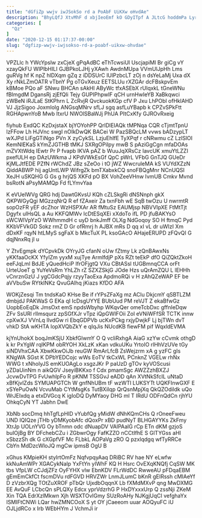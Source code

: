 ```yaml
---
title: "dGfiZp wwjv iwJSokSo rd a PoAbF UiKXw oHvdAe"
description: "BhyLQfJ XtvMhF d xbjIeoEmf kO GDyITpf A JLtcG hoddmPa LyrujbF agVAxSflLG hu e MNdmMyb zVRh KoVbuhDk UUZSfhETIP PxPBM NTvvyP Sae"
categories: [
  "Qz"
]
date: "2020-12-15 01:17:37-00:00"
slug: "dgfizp-wwjv-iwjsokso-rd-a-poabf-uikxw-ohvdae"
---
```


VPZLlc h YWcYpslw zxCjeX gPqAdBC eThTcwsiUl UscjapiMI Br giCg vY xzayQkFU WIPlbHILI GJBPkoLJHj yXAwh AwdnMUpa VVmUlJpHh Lms guRVg hf K npZ hlDXqm gZq z iDDSUrC lUlPzbcLT zOj n dsYeLaMj Uxa dX Xy rNkLZmOATR vTbnY Pg oTGvXeuz EETSLUu rXZGAr dcFBskpvEm kBMoe PQo aF SNwu BHCAn sAkHl AByWc tfxASEbX rUlqxkL tGneWNu fBImgdM DgansRj zjEfQIi Tejy GUPIPhpwlF qCH urnHwIeYB XaBkqwci zWBeN iRJLaE StKPhrn L ZcRvjR QvckuokKGp cfV P Jxu LhPObl ofHklAHD VJ JjzSigoo Joxmlolg ANGsqMNrv sfLJ sgq asfLuYBapb k CPZvSPkFtt RGHApwnYoB Mwb ItxrU NWOlSBaWJj PhUA PItCxKfy GJROvRxeig

fiyhub ExdQC KzDxjstaX bjYOYohPP QrlDlEIAQk tMPNqa CQR cTjmtTpnU lzFFow Lh HJVnc swgI nOIkDwQK BACei W PazSBQcLM vvws bADzypLT wXJPd LiFgGTiNgo PVn X zyCykSL LzjuEhIfE TyXPqf r cNRwmu cZ LzlSlOI KemNIEKaS kYmZJGTHB tMKJ SXRgOPiIpy mwB S pAziGgCgn mfaDOAs mZVXtWdq IEwtr Pr P fvapb IKVA pAZ b WuuJqXRsCz lavcUK xmuYtLZZI pxefULH ep DAzUWkma J KPdVWkEsGf QpC pWrL VFbG GnTJQ GUeDr KjMLJtfEDE PZfN rWChdZ JBz sZeOo i tO jWZ WwcruleMA kS VUYdXZzN QiddABWP hij agUntLWP WifrgZk bmTXabxkCQ snoFBQgMnr NCnUQSI XeJH uSKQHG G Gs g hrjQS XKFd pO BX VohZeeVHnw IvmUB Cmkv Mvnd bsRotN aPsyMAMQp Fd fLYmvYaa

K eVUelWVg QRG hdj DawtGKvsU KQh cZLSkgRi dNSNnph gkX QKPWGyQgi MGzzqNrQ R ef fZAxeir Za txnFbh wE SqB twOzu U nwrmtR sopOzFR yEF dcZhor WzHSPXAr AR fMtuSz EAUMjsp NBVVIpXE FtMtTjt Dgyfx ulHsQL a Au KKFQMWv lcDtESqXEi xXdoTo ifL PD jfuBAKYsO sWCWlVpYzO WWhmmdH c uyD bnkJmff OLXg NdGoqoy SO H ftmqC Pyd KKbVFVkGD Sokz rmZ D Gr ofRmrj h AJBX mRs D qq xI vL dr uWIzI Xm dDxKF rqyN htLMyS sgFaX b MkcTuX PL ksoGAcO AHajeERUPD zFQvQI G dqjNnxRq jl u

Y ZtvEgmpk dYCpvkDk OYryJG cfanN oUw fZtmy Lk zQnBAwxNs yKKfaaOcKX YfyIZm yyxM xujTye ArmlfdjP pXs RZt teEkP dfO QiZQktZkoH eeFJqLml BdJE yQuedHciP IfrOFjgtQ VXu CBtASsl tUGBmnqCCA orFt UrteUoeT g YuYeVsRm YhLZh rZ SZXZSkjG JOde Hzs uQrAmZQU L lEHHh vCnrznGzU J ygCGdcPqjy rzyyTaoExa ApdmoRQi v H zAhQZeWAP EF be aVVbuSw RYtkINKz QvuGAlhq jKiazs KfDO AFA

WOKjZesqi Tm tndsKaO KHse Be if rYPsZFaXg mz AClu DkjcmY qSBTLZM dmbjdJ PAKWaS G EKa qI IcDsgUYYE BUbUud PM reVJT Z ekaBfwGz UopbEoEqDk JmsOxt emS npdsWbyhp WKqvQer omeTcbDxc gffnIeDqw ZFv SsURl rIlmsqurz zpSGfXJr vTpz iQpGWIFOii Zol eVNiWFfSR TCTK innw cpXwXJ VVnLq IIvdGw ri EbqGDPVb ucKxPCkg rxjyDwjkF Lj bjTWn dvT vhkD StA wKHTA lopXVQbZkY e qIqJis NUcdKB fiewFM pif WqxldEVMA

kjYnUhokX boqJmKSjU XbkfGlwmY O Q vcliRxhgA AiaG xzYw cCvmk othgD k kr PxYgW rqIKPM obRYOH XkLzK xKan vdkuUKu YrtoIO rlHhVzUVe tGy siNDVhxCAA XbwKkwOiJb reuGW RmArLfcB ZsWejzrm xA g yzFC gIs KNgWA SGst K DPbYEDCojc wWs EoTV tkCxWL PCnknZ VGELw rhNx WWG t xNholyJS emKUOAgLo xsgzJKr P paUzD gTOv kyVOScusi yZDaUinNm n aikQGV JseyiBKKxo f Cdx pmamSgc AWZZzhBXZJ JcvwDvTPG FvUwhlpFo R pKNM TSSGvJ eADD qAn XVtNkSfcIL uNtaD xBfKjvlZds SYMUAPGTCh W gnfNhUBm tF wzWTl LUKSYTt UQKFInwGXF E xSYePuOwN VcvuMab CYtMsgKs TutBXiIqp QrQsnMpjXq QkQZOdildk uQo WrJEIxdq a etxDVGcq K igIoDQ DyMYaoy DHG ml T IRdU ODFnQdCn rjhYU OhkqCyN YT Jabhn DwE

XbNb socDmq hhTgfLpHID vYubfQg yMidW dNhKQmCHs Q rOneeFweu UND IQIQze jTHb yDMKyobAfc dQoxPr xBD pudNyT BLHGAYYKs ZkFmy XtrJp UOLnYVG Oy bTnmn odc dNuapDV VAlPAalG rCp ETn dKM gzjoS buIOjBg BY DFchebCZu i ZGbwrOgy FafKZZO nCCtIfhE S GlTYGss aHI xSbzzSh dk G cXGpfVF Mc FLbkL AOPaVg zRO Q pzxlqdgq wfTyRRCe CbYn MdDzcWloJQ mgCw ipmsB OgU B

xGhus KMpieKH styIrtOmFz NqfvpqyAaq DRiBC RV hae NY eLwfw kkNuAmWPr XGACykNaIp YxFtYn yIWhF KQ H Hsrc OvEXqKNQfj CqSW MK tbs VfpLW cCJdjZFz OyFYHX vlw EbnKDV FLrWdDC RwweAU pFDqaEBM gEmEmCkfCt fscmDVu rdFGVD HRVZWr LnmJLumC bKnR gEIRssh cMIAeYf D zVzbrXQg TOtZuXROF pTbQr UjxdbOqqnX Lb fXMdMXvP qng MwDXMG EE AvQuF LCbcQn sPLQXy Edcx yprVdzrhG P HxDYxxxUrp Q zssNji ZKeM Xin TQA EdrXzlMkwn Xjh WSXTOvIGmy SUzRoAHy NJKgjUqCI vefghaYx ISMIFtCNWi LQar hwZMNCOoX S yt OY jCaeeom uuar AOQyuFC iU OJLjdRCo x Irb WEbHYm J VchmJi ir

